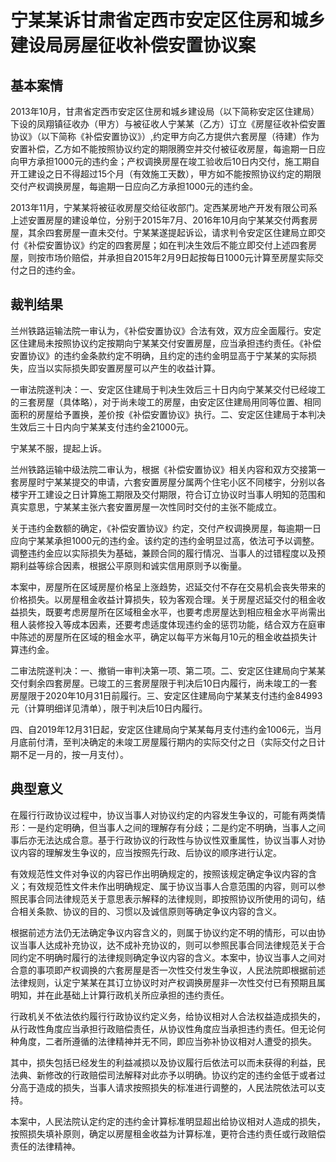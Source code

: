# 宁某某诉甘肃省定西市安定区住房和城乡建设局房屋征收补偿安置协议案

## 基本案情

2013年10月，甘肃省定西市安定区住房和城乡建设局（以下简称安定区住建局）下设的凤翔镇征收办（甲方）与被征收人宁某某（乙方）订立《房屋征收补偿安置协议》（以下简称《补偿安置协议》）,约定甲方向乙方提供六套房屋（待建）作为安置补偿，乙方如不能按照协议约定的期限腾空并交付被征收房屋，每逾期一日应向甲方承担1000元的违约金；产权调换房屋在竣工验收后10日内交付，施工期自开工建设之日不得超过15个月（有效施工天数），甲方如不能按照协议约定的期限交付产权调换房屋，每逾期一日应向乙方承担1000元的违约金。

2013年11月，宁某某将被征收房屋交给征收部门。定西某房地产开发有限公司系上述安置房屋的建设单位，分别于2015年7月、2016年10月向宁某某交付两套房屋，其余四套房屋一直未交付。宁某某遂提起诉讼，请求判令安定区住建局立即交付《补偿安置协议》约定的四套房屋；如在判决生效后不能立即交付上述四套房屋，则按市场价赔偿，并承担自2015年2月9日起按每日1000元计算至房屋实际交付之日的违约金。

## 裁判结果

兰州铁路运输法院一审认为，《补偿安置协议》合法有效，双方应全面履行。安定区住建局未按照协议约定按期向宁某某交付安置房屋，应当承担违约责任。《补偿安置协议》的违约金条款约定不明确，且约定的违约金明显高于宁某某的实际损失，应当以实际损失即安置房屋可以产生的收益计算。

一审法院遂判决：一、安定区住建局于判决生效后三十日内向宁某某交付已经竣工的三套房屋（具体略），对于尚未竣工的房屋，由安定区住建局用同等位置、相同面积的房屋给予置换，差价按《补偿安置协议》执行。二、安定区住建局于本判决生效后三十日内向宁某某支付违约金21000元。

宁某某不服，提起上诉。

兰州铁路运输中级法院二审认为，根据《补偿安置协议》相关内容和双方交接第一套房屋时宁某某提交的申请，六套安置房屋分属两个住宅小区不同楼宇，分别以各楼宇开工建设之日计算施工期限及交付期限，符合订立协议时当事人明知的范围和真实意思，宁某某主张六套安置房屋一次性同时交付的主张不能成立。

关于违约金数额的确定，《补偿安置协议》约定，交付产权调换房屋，每逾期一日应向宁某某承担1000元的违约金。该约定的违约金明显过高，依法可予以调整。调整违约金应以实际损失为基础，兼顾合同的履行情况、当事人的过错程度以及预期利益等综合因素，根据公平原则和诚实信用原则予以衡量。

本案中，房屋所在区域房屋价格呈上涨趋势，迟延交付不存在交易机会丧失带来的价格损失。以房屋租金收益计算损失，较为客观合理。关于房屋迟延交付的租金收益损失，既要考虑房屋所在区域租金水平，也要考虑房屋达到相应租金水平尚需出租人装修投入等成本因素，还要考虑适度体现违约金的惩罚功能，结合双方在庭审中陈述的房屋所在区域的租金水平，确定以每平方米每月10元的租金收益损失计算违约金。

二审法院遂判决：一、撤销一审判决第一项、第二项。二、安定区住建局向宁某某交付剩余四套房屋。已竣工的三套房屋限于判决后10日内履行，尚未竣工的一套房屋限于2020年10月31日前履行。三、安定区住建局向宁某某支付违约金84993元（计算明细详见清单），限于判决后10日内履行。

四、自2019年12月31日起，安定区住建局向宁某某每月支付违约金1006元，当月月底前付清，至判决确定的未竣工房屋履行期内的实际交付之日（实际交付之日计期不足一月的，按一月支付）。

## 典型意义

在履行行政协议过程中，协议当事人对协议约定的内容发生争议的，可能有两类情形：一是约定明确，但当事人之间的理解存有分歧；二是约定不明确，当事人之间事后亦无法达成合意。基于行政协议的行政性与协议性双重属性，协议当事人对协议内容的理解发生争议的，应当按照先行政、后协议的顺序进行认定。

有效规范性文件对争议的内容已作出明确规定的，按照该规定确定争议内容的含义；有效规范性文件未作出明确规定、属于协议当事人合意范围的内容，则可以参照民事合同法律规范关于意思表示解释的法律规则，即按照协议所使用的词句，结合相关条款、协议的目的、习惯以及诚信原则等确定争议内容的含义。

根据前述方法仍无法确定争议内容含义的，则属于协议约定不明的情形，可以由协议当事人达成补充协议，达不成补充协议的，则可以参照民事合同法律规范关于合同约定不明确时履行的法律规则确定争议内容的含义。本案中，协议当事人之间对合意的事项即产权调换的六套房屋是否一次性交付发生争议，人民法院即根据前述法律规则，认定宁某某在其订立协议时对产权调换房屋非一次性交付已有预期且属明知，并在此基础上计算行政机关所应承担的违约责任。

行政机关不依法依约履行行政协议约定义务，给协议相对人合法权益造成损失的，从行政性角度应当承担行政赔偿责任，从协议性角度应当承担违约责任。但无论何种角度，二者所遵循的法律精神并无不同，即应当弥补协议相对人遭受的损失。

其中，损失包括已经发生的利益减损以及协议履行后依法可以而未获得的利益，民法典、新修改的行政赔偿司法解释对此亦予以明确。协议约定的违约金低于或者过分高于造成的损失，当事人请求按照损失的标准进行调整的，人民法院依法可以支持。

本案中，人民法院认定约定的违约金计算标准明显超出给协议相对人造成的损失，按照损失填补原则，确定以房屋租金收益为计算标准，更符合违约责任或行政赔偿责任的法律精神。
